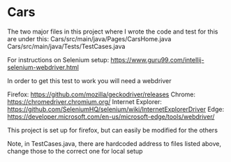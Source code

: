 # Cars

The two major files in this project where I wrote the code and test for this are under this:
Cars/src/main/java/Pages/CarsHome.java
Cars/src/main/java/Tests/TestCases.java

For instructions on Selenium setup:
https://www.guru99.com/intellij-selenium-webdriver.html

In order to get this test to work you will need a webdriver

Firefox: https://github.com/mozilla/geckodriver/releases
Chrome: https://chromedriver.chromium.org/
Internet Explorer: https://github.com/SeleniumHQ/selenium/wiki/InternetExplorerDriver
Edge: https://developer.microsoft.com/en-us/microsoft-edge/tools/webdriver/

This project is set up for firefox, but can easily be modified for the others

Note, in TestCases.java, there are hardcoded address to files listed above, change those to the correct one for local setup
